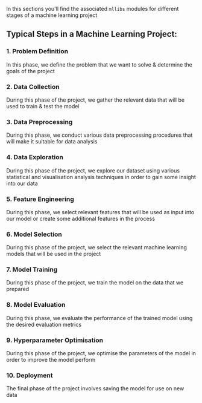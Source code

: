 
In this sections you'll find the associated `mllibs` modules for different stages of a machine learning project

## Typical Steps in a Machine Learning Project:

### 1. Problem Definition

In this phase, we define the problem that we want to solve & determine the goals of the project

### 2. Data Collection

During this phase of the project, we gather the relevant data that will be used to train & test the model


### 3. Data Preprocessing

During this phase, we conduct various data preprocessing procedures that will make it suitable for data analysis


### 4. Data Exploration

During this phase of the project, we explore our dataset using various statistical and visualisation analysis techniques in order to gain some insight into our data


### 5. Feature Engineering

During this phase, we select relevant features that will be used as input into our model or create some additional features in the process


### 6. Model Selection

During this phase of the project, we select the relevant machine learning models that will be used in the project


### 7. Model Training

During this phase of the project, we train the model on the data that we prepared


### 8. Model Evaluation

During this phase, we evaluate the performance of the trained model using the desired evaluation metrics


### 9. Hyperparameter Optimisation

During this phase of the project, we optimise the parameters of the model in order to improve the model perform

### 10. Deployment

The final phase of the project involves saving the model for use on new data
